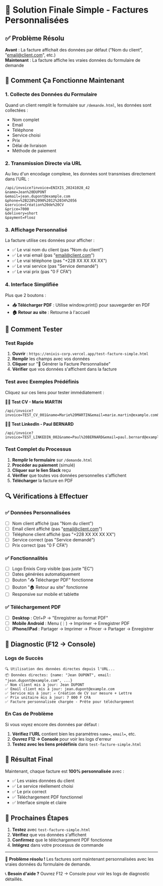 # 🎯 Solution Finale Simple - Factures Personnalisées

## ✅ Problème Résolu

**Avant** : La facture affichait des données par défaut ("Nom du client", "email@client.com", etc.)  
**Maintenant** : La facture affiche les vraies données du formulaire de demande

## 🔧 Comment Ça Fonctionne Maintenant

### 1. **Collecte des Données du Formulaire**
Quand un client remplit le formulaire sur `/demande.html`, les données sont collectées :
- Nom complet
- Email
- Téléphone
- Service choisi
- Prix
- Délai de livraison
- Méthode de paiement

### 2. **Transmission Directe via URL**
Au lieu d'un encodage complexe, les données sont transmises directement dans l'URL :
```
/api/invoice?invoice=ENIXIS_20241028_42
&name=Jean%20DUPONT
&email=jean.dupont@example.com
&phone=%2B228%2090%2012%2034%2056
&service=Création%20de%20CV
&price=7000
&delivery=short
&payment=Flooz
```

### 3. **Affichage Personnalisé**
La facture utilise ces données pour afficher :
- ✅ Le vrai nom du client (pas "Nom du client")
- ✅ Le vrai email (pas "email@client.com")
- ✅ Le vrai téléphone (pas "+228 XX XX XX XX")
- ✅ Le vrai service (pas "Service demandé")
- ✅ Le vrai prix (pas "0 F CFA")

### 4. **Interface Simplifiée**
Plus que 2 boutons :
- **📥 Télécharger PDF** : Utilise window.print() pour sauvegarder en PDF
- **🏠 Retour au site** : Retourne à l'accueil

## 🧪 Comment Tester

### Test Rapide
1. **Ouvrir** : `https://enixis-corp.vercel.app/test-facture-simple.html`
2. **Remplir** les champs avec vos données
3. **Cliquer** sur "🚀 Générer la Facture Personnalisée"
4. **Vérifier** que vos données s'affichent dans la facture

### Test avec Exemples Prédéfinis
Cliquez sur ces liens pour tester immédiatement :

**👩‍💼 Test CV - Marie MARTIN**
```
/api/invoice?invoice=TEST_CV_001&name=Marie%20MARTIN&email=marie.martin@example.com&phone=%2B228%2090%2012%2034%2056&service=Création%20de%20CV&price=7000&delivery=short&payment=Flooz
```

**🧑‍💼 Test LinkedIn - Paul BERNARD**
```
/api/invoice?invoice=TEST_LINKEDIN_002&name=Paul%20BERNARD&email=paul.bernard@example.com&service=Personal%20Branding&price=15000&delivery=medium&payment=Mixx
```

### Test Complet du Processus
1. **Remplir le formulaire** sur `/demande.html`
2. **Procéder au paiement** (simulé)
3. **Cliquer sur le lien Slack** reçu
4. **Vérifier** que toutes vos données personnelles s'affichent
5. **Télécharger** la facture en PDF

## 🔍 Vérifications à Effectuer

### ✅ Données Personnalisées
- [ ] Nom client affiché (pas "Nom du client")
- [ ] Email client affiché (pas "email@client.com")
- [ ] Téléphone client affiché (pas "+228 XX XX XX XX")
- [ ] Service correct (pas "Service demandé")
- [ ] Prix correct (pas "0 F CFA")

### ✅ Fonctionnalités
- [ ] Logo Enixis Corp visible (pas juste "EC")
- [ ] Dates générées automatiquement
- [ ] Bouton "📥 Télécharger PDF" fonctionne
- [ ] Bouton "🏠 Retour au site" fonctionne
- [ ] Responsive sur mobile et tablette

### ✅ Téléchargement PDF
- [ ] **Desktop** : Ctrl+P → "Enregistrer au format PDF"
- [ ] **Mobile Android** : Menu (⋮) → Imprimer → Enregistrer PDF
- [ ] **iPhone/iPad** : Partager → Imprimer → Pincer → Partager → Enregistrer

## 🔧 Diagnostic (F12 → Console)

### Logs de Succès
```
🔍 Utilisation des données directes depuis l'URL...
📦 Données directes: {name: "Jean DUPONT", email: "jean.dupont@example.com", ...}
✅ Nom client mis à jour: Jean DUPONT
✅ Email client mis à jour: jean.dupont@example.com
✅ Service mis à jour: ✍️ Création de CV sur mesure + Lettre
✅ Prix unitaire mis à jour: 7 000 F CFA
✅ Facture personnalisée chargée - Prête pour téléchargement
```

### En Cas de Problème
Si vous voyez encore des données par défaut :
1. **Vérifiez l'URL** contient bien les paramètres `name=`, `email=`, etc.
2. **Ouvrez F12 → Console** pour voir les logs d'erreur
3. **Testez avec les liens prédéfinis** dans `test-facture-simple.html`

## 🎯 Résultat Final

Maintenant, chaque facture est **100% personnalisée** avec :
- ✅ Les vraies données du client
- ✅ Le service réellement choisi
- ✅ Le prix correct
- ✅ Téléchargement PDF fonctionnel
- ✅ Interface simple et claire

## 🚀 Prochaines Étapes

1. **Testez** avec `test-facture-simple.html`
2. **Vérifiez** que vos données s'affichent
3. **Confirmez** que le téléchargement PDF fonctionne
4. **Intégrez** dans votre processus de commande

---

🎉 **Problème résolu !** Les factures sont maintenant personnalisées avec les vraies données du formulaire de demande.

📞 **Besoin d'aide ?** Ouvrez F12 → Console pour voir les logs de diagnostic détaillés.